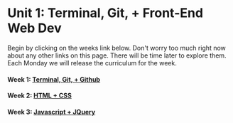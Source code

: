 # Unit 1: Terminal, Git, + Front-End Web Dev

Begin by clicking on the weeks link below. Don't worry too much right now about any other links on this page. There will be time later to explore them. Each Monday we will release the curriculum for the week.  

#### Week 1: [Terminal, Git, + Github](./week_1/README.md)
#### Week 2: [HTML + CSS](./week_2/README.md)
#### Week 3: [Javascript + JQuery](./week_3/README.md)   
<br>  
  


